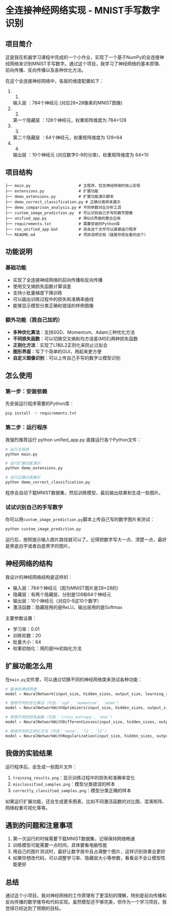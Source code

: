 # 全连接神经网络实现 - MNIST手写数字识别

## 项目简介
这是我在机器学习课程中完成的一个小作业，实现了一个基于NumPy的全连接神经网络来识别MNIST手写数字。通过这个项目，我学习了神经网络的基本原理、前向传播、反向传播以及各种优化方法。

在这个全连接神经网络中，各层的维度配置如下：

1. 1.
   输入层 ：784个神经元 (对应28×28像素的MNIST图像)
2. 2.
   第一个隐藏层 ：128个神经元，权重矩阵维度为 784×128
3. 3.
   第二个隐藏层 ：64个神经元，权重矩阵维度为 128×64
4. 4.
   输出层 ：10个神经元 (对应数字0-9的分类)，权重矩阵维度为 64×10

## 项目结构
```
├── main.py                     # 主程序，包含神经网络的核心实现
├── extensions.py               # 扩展功能
├── demo_extensions.py          # 扩展功能演示脚本
├── demo_correct_classification.py # 正确分类样本展示
├── demo_comparison_analysis.py # 不同参数对比分析工具
├── custom_image_prediction.py  # 可以识别自己手写的数字图像
├── unified_app.py              # 带GUI界面的整合应用
├── requirements.txt            # 需要安装的Python库
├── run_unified_app.bat         # 双击这个文件可以直接运行程序
└── README.md                   # 项目说明文档（就是你现在看的这个）
```

## 功能说明

### 基础功能
- 实现了全连接神经网络的前向传播和反向传播
- 使用交叉熵损失函数计算误差
- 支持小批量梯度下降训练
- 可以画出训练过程中的损失和准确率曲线
- 能够显示模型分类正确和错误的样例图像

### 额外功能（我自己加的）
- **多种优化算法**：支持SGD、Momentum、Adam三种优化方法
- **不同损失函数**：可以切换交叉熵和均方误差(MSE)两种损失函数
- **正则化方法**：实现了L1和L2正则化来防止过拟合
- **图形界面**：写了个简单的GUI，用起来更方便
- **自定义图像识别**：可以上传自己手写的数字让模型识别

## 怎么使用

### 第一步：安装依赖
先安装运行程序需要的Python库：
```bash
pip install -r requirements.txt
```

### 第二步：运行程序

我强烈推荐运行
python unified_app.py
直接运行各个Python文件：
```bash
# 运行主程序
python main.py

# 运行扩展功能演示
python demo_extensions.py

# 运行正确分类展示
python demo_correct_classification.py
```

程序会自动下载MNIST数据集，然后训练模型，最后输出结果和生成一些图片。

### 试试识别自己的手写数字
你可以用`custom_image_prediction.py`脚本上传自己写的数字图片来测试：
```bash
python custom_image_prediction.py
```
运行后，按照提示输入图片路径就可以了。记得把数字写大一点、清楚一点，最好是黑底白字或者白底黑字的图片。

## 神经网络的结构
我设计的神经网络结构是这样的：
- 输入层：784个神经元（因为MNIST图片是28×28的）
- 隐藏层：有两个隐藏层，分别是128和64个神经元
- 输出层：10个神经元（对应0-9这10个数字）
- 激活函数：隐藏层用的是ReLU，输出层用的是Softmax

主要参数设置：
- 学习率：0.01
- 训练轮数：20
- 批量大小：64
- 权重初始化：用的是He初始化方法

## 扩展功能怎么用
在`main.py`文件里，可以通过切换不同的神经网络类来测试各种功能：

```python
# 基本的神经网络
model = NeuralNetwork(input_size, hidden_sizes, output_size, learning_rate)

# 使用不同的优化算法（可选：'sgd', 'momentum', 'adam'）
model = NeuralNetworkWithOptimizers(input_size, hidden_sizes, output_size, learning_rate, optimizer='adam')

# 使用不同的损失函数（可选：'cross_entropy', 'mse'）
model = NeuralNetworkWithDifferentLosses(input_size, hidden_sizes, output_size, learning_rate, loss_function='cross_entropy')

# 使用不同的正则化方法（可选：'none', 'l1', 'l2'）
model = NeuralNetworkWithRegularization(input_size, hidden_sizes, output_size, learning_rate, regularization='l2', lambda_reg=0.001)
```

## 我做的实验结果
运行程序后，会生成一些图片文件：
1. `training_results.png`：显示训练过程中的损失和准确率变化
2. `misclassified_samples.png`：模型分类错误的样本
3. `correctly_classified_samples.png`：模型分类正确的样本

如果运行扩展功能，还会生成更多图表，比如不同激活函数的对比图、混淆矩阵、网络权重可视化等等。

## 遇到的问题和注意事项
1. 第一次运行的时候需要下载MNIST数据集，记得保持网络畅通
2. 训练模型可能需要一点时间，具体要看电脑性能
3. 用自己的图片测试时，最好让数字居中且占满整个图片，这样识别效果会更好
4. 如果你想改代码，可以调整学习率、隐藏层大小等参数，看看会不会让模型性能更好



## 总结
通过这个小项目，我对神经网络的工作原理有了更深刻的理解，特别是前向传播和反向传播的数学推导和代码实现。虽然模型还不够完美，但作为一个学习项目，我觉得已经达到了预期的目标。
